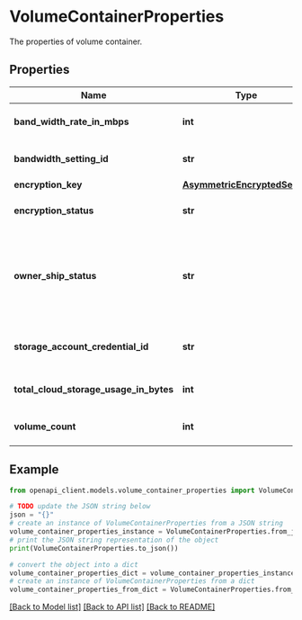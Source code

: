 # VolumeContainerProperties

The properties of volume container.

## Properties

Name | Type | Description | Notes
------------ | ------------- | ------------- | -------------
**band_width_rate_in_mbps** | **int** | The bandwidth-rate set on the volume container. | [optional] 
**bandwidth_setting_id** | **str** | The ID of the bandwidth setting associated with the volume container. | [optional] 
**encryption_key** | [**AsymmetricEncryptedSecret**](AsymmetricEncryptedSecret.md) |  | [optional] 
**encryption_status** | **str** | The flag to denote whether encryption is enabled or not. | [optional] [readonly] 
**owner_ship_status** | **str** | The owner ship status of the volume container. Only when the status is \&quot;NotOwned\&quot;, the delete operation on the volume container is permitted. | [optional] [readonly] 
**storage_account_credential_id** | **str** | The path ID of storage account associated with the volume container. | 
**total_cloud_storage_usage_in_bytes** | **int** | The total cloud storage for the volume container. | [optional] [readonly] 
**volume_count** | **int** | The number of volumes in the volume Container. | [optional] [readonly] 

## Example

```python
from openapi_client.models.volume_container_properties import VolumeContainerProperties

# TODO update the JSON string below
json = "{}"
# create an instance of VolumeContainerProperties from a JSON string
volume_container_properties_instance = VolumeContainerProperties.from_json(json)
# print the JSON string representation of the object
print(VolumeContainerProperties.to_json())

# convert the object into a dict
volume_container_properties_dict = volume_container_properties_instance.to_dict()
# create an instance of VolumeContainerProperties from a dict
volume_container_properties_from_dict = VolumeContainerProperties.from_dict(volume_container_properties_dict)
```
[[Back to Model list]](../README.md#documentation-for-models) [[Back to API list]](../README.md#documentation-for-api-endpoints) [[Back to README]](../README.md)


